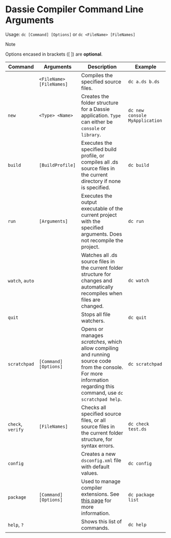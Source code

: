 # Dassie Compiler Command Line Arguments

Usage: ``dc [Command] [Options]`` or ``dc <FileName> [FileNames]``

> [!NOTE]  
> Options encased in brackets ([ ]) are **optional**.

|Command|Arguments|Description|Example|
|---|---|---|---|
||``<FileName> [FileNames]``|Compiles the specified source files.|``dc a.ds b.ds``|
|``new``|``<Type> <Name>``|Creates the folder structure for a Dassie application. ``Type`` can either be ``console`` or ``library``.|``dc new console MyApplication``|
|``build``|``[BuildProfile]``|Executes the specified build profile, or compiles all .ds source files in the current directory if none is specified.|``dc build``|
|``run``|``[Arguments]``|Executes the output executable of the current project with the specified arguments. Does not recompile the project.|``dc run``|
|``watch``, ``auto``||Watches all .ds source files in the current folder structure for changes and automatically recompiles when files are changed.|``dc watch``|
|``quit``||Stops all file watchers.|``dc quit``|
|``scratchpad``|``[Command] [Options]``|Opens or manages *scratches*, which allow compiling and running source code from the console. For more information regarding this command, use ``dc scratchpad help``.|``dc scratchpad``|
|``check``, ``verify``|``[FileNames]``|Checks all specified source files, or all source files in the current folder structure, for syntax errors.|``dc check test.ds``|
|``config``||Creates a new ``dsconfig.xml`` file with default values.|``dc config``|
|``package``|``[Command] [Options]``|Used to manage compiler extensions. See [this page](./Extensions.md) for more information.|``dc package list``|
|``help``, ``?``||Shows this list of commands.|``dc help``|
